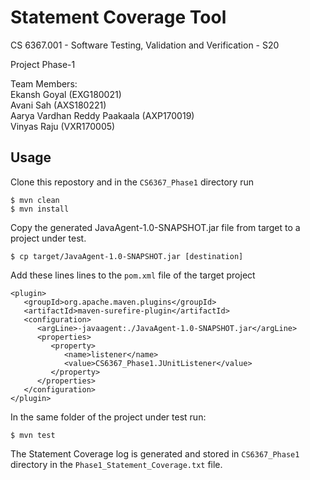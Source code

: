 
# Statement Coverage Tool

CS 6367.001 - Software Testing, Validation and Verification - S20

Project Phase-1

Team Members:<br/>Ekansh Goyal (EXG180021)<br/>Avani Sah (AXS180221)<br/>Aarya Vardhan Reddy Paakaala (AXP170019)<br/>Vinyas Raju (VXR170005)

## Usage

Clone this repostory and in the `CS6367_Phase1` directory run

```
$ mvn clean 
$ mvn install
```

Copy the generated JavaAgent-1.0-SNAPSHOT.jar file from target to a project under test.

```
$ cp target/JavaAgent-1.0-SNAPSHOT.jar [destination]
```

Add these lines lines to the `pom.xml` file of the target project

```
<plugin>
   <groupId>org.apache.maven.plugins</groupId>
   <artifactId>maven-surefire-plugin</artifactId>
   <configuration>
      <argLine>-javaagent:./JavaAgent-1.0-SNAPSHOT.jar</argLine>
      <properties>
         <property>
            <name>listener</name>
            <value>CS6367_Phase1.JUnitListener</value>
         </property>
      </properties>
   </configuration>
</plugin>
```

In the same folder of the project under test run:

```
$ mvn test
```

The Statement Coverage log is generated and stored in `CS6367_Phase1` directory in the `Phase1_Statement_Coverage.txt` file. 
